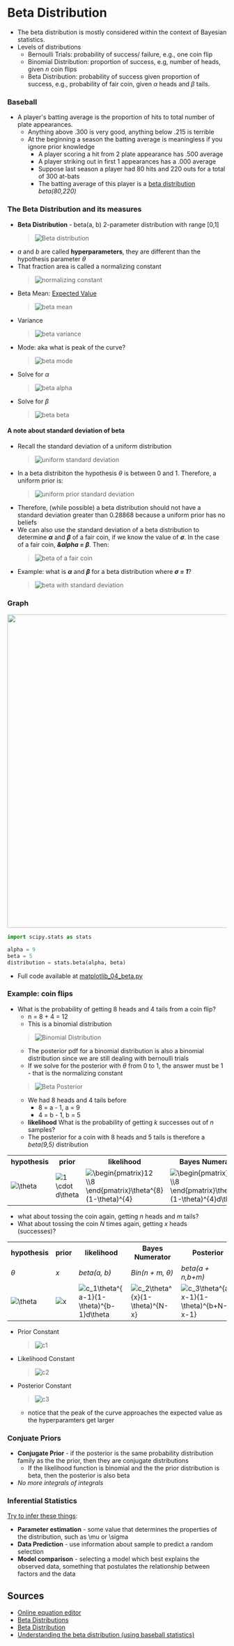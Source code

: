 # Beta Distribution

* The beta distribution is mostly considered within the context of Bayesian statistics.
* Levels of distributions
  * Bernoulli Trials: probability of success/ failure, e.g., one coin flip
  * Binomial Distribution: proportion of success, e.g, number of heads, given <em>n</em> coin flips
  * Beta Distribution: probability of success given proportion of success, e.g., probability of fair coin, given <em>&alpha;</em> heads and <em>&beta;</em> tails.

### Baseball

* A player's batting average is the proportion of hits to total number of plate appearances.
  * Anything above .300 is very good, anything below .215 is terrible
  * At the beginning a season the batting average is meaningless if you ignore prior knowledge
    * A player scoring a hit from 2 plate appearance has .500 average
    * A player striking out in first 1 appearances has a .000 average
    * Suppose last season a player had 80 hits and 220 outs for a total of 300 at-bats
    * The batting average of this player is a [beta distribution](http://varianceexplained.org/statistics/beta_distribution_and_baseball/) *beta(80,220)*

### The Beta Distribution and its measures

* **Beta Distribution** - beta(a, b) 2-parameter distribution with range [0,1]
  > ![Beta distribution](./img/56786ea0-b970-49d0-9a4a-b5fc2c891c13.png)<!--
    {f(\theta) = \left(\frac{(\alpha+\beta-1)!}{(\alpha-1)!(\beta-1)!}\right)
    \theta^{\alpha-1}(1-\theta)^{\beta-1}}
    -->
* *a* and *b* are called **hyperparameters**, they are different than the hypothesis parameter *&theta;*
* That fraction area is called a normalizing constant
  > ![normalizing constant](./img/c5d1c8a8-d6a1-4629-ac87-0321d01de1f6.png)<!--
    {c = \frac{(\alpha+\beta-1)!}{(\alpha-1)!(\beta-1)!},
    c\theta^{\alpha-1}(1-\theta)^{\beta-1}}
    -->
* Beta Mean: [Expected Value](http://pj.freefaculty.org/guides/stat/Distributions/DistributionWriteups/Beta/Beta.pdf)
  > ![beta mean](./img/5d6b37fc-580a-4a9f-a792-efdef29d3811.png)<!--
    E(\theta) = \mu = \frac{\alpha}{\alpha+\beta}
    -->
* Variance
  > ![beta variance](./img/e02cd9d5-1f08-47fa-aaf7-df630154d91f.png)<!--
    \sigma^2  = \frac{a\cdot b}{(a+b)^2(a + b + 1)}
    -->
* Mode: aka what is peak of the curve?
  > ![beta mode](./img/f2b2fc98-70aa-45dc-8932-4481bb377b43.png)<!--
    \gamma = \frac{\alpha-1}{\alpha+\beta-2}
    -->
* Solve for <em>&alpha;</em>
  > ![beta alpha](./img/592ddcea-1109-49a2-9f16-69c482c3a74e.png)<!--
    {\alpha = \left(\frac{1-\mu}{\sigma^2} - \frac{1}{\mu} \right) \mu^2}
    -->
* Solve for <em>&beta;</em>
  > ![beta beta](./img/784e6d37-cf87-45bf-a187-2d859b7041ac.png)<!--
    {\beta = \alpha\left( \frac{1}{\mu} - 1 \right)}
    -->

#### A note about standard deviation of beta

* Recall the standard deviation of a uniform distribution
  > ![uniform standard deviation](./img/589ca684-1b99-4c60-a24f-97747494db3e.png)<!--
    \sigma = \frac{b-a}{\sqrt{12}}
    -->
* In a beta distribiton the hypothesis <em>&theta;</em> is between 0 and 1. Therefore, a uniform prior is:
  > ![uniform prior standard deviation](./img/bff34dbb-8a4e-4cce-b7fe-b7f83e65daf5.png)<!--
    \sigma = \frac{1 - 0}{\sqrt{12}} = 0.28868
    -->
* Therefore, (while possible) a beta distribution should not have a standard deviation greater than 0.28868 because a uniform prior has no beliefs
* We can also use the standard deviation of a beta distribution to determine <strong><em>&alpha;</em></strong> and <strong><em>&beta;</em></strong> of a fair coin, if we know the value of <strong><em>&sigma;</em></strong>. In the case of a fair coin, <strong><em>&alpha = &beta;</em></strong>. Then:
  > ![beta of a fair coin](./img/589f5f15-943a-4c29-a0ff-284e9818443b.png)<!--
    {\sigma^2 = \frac{\alpha^2}{\alpha^2(2\alpha + 1)},
    \alpha = \beta = \frac{1/\sigma^2}{8} - 0.5}
    -->
* Example: what is <strong><em>&alpha;</em></strong> and <strong><em>&beta;</em></strong> for a beta distribution where <strong><em>&sigma; = 1</em></strong>?
  > ![beta with standard deviation](./img/a21fd784-ef71-4ff0-9466-3f71782cc07e.png)<!--
    \alpha = \beta = \frac{1/0.1^2}{8} - 0.5 = 12
    -->

### Graph

<p align="center">
  <img src="./img/18eb3f64-26e1-47e4-9f56-d6334d7267e6.png" width="720" />
</p>

```python
import scipy.stats as stats

alpha = 9
beta = 5
distribution = stats.beta(alpha, beta)
```

* Full code available at [matplotlib_04_beta.py](../demos/libraries/matplotlib/matplotlib_04_beta.py)

### Example: coin flips

* What is the probability of getting 8 heads and 4 tails from a coin flip?
  * n = 8 + 4 = 12
  * This is a binomial distribution
  > ![Binomial Distribution](./img/ee2f4eba-449d-4790-bdbf-9d53da126aa6.png)<!--
    {P(X = k) =
    \begin{pmatrix}n \\k \end{pmatrix}p^{k}(1-p)^{n-k} =
    \big({\frac{n!}{k!(n - k)!}}\big)p^{k}(1-p)^{n-k}}
    }
    -->
  * The posterior pdf for a binomial distribution is also a binomial distribution since we are still dealing with bernoulli trials
  * If we solve for the posterior with *&theta;* from 0 to 1, the answer must be 1 - that is the normalizing constant
  > ![Beta Posterior](./img/c7b2de3b-bc90-46df-a92e-678e4a4fc2c4.png)<!--
    c_2\int_0^1 \theta^{a-1}(1-\theta)^{b-1}d\theta
    -->
  * We had 8 heads and 4 tails before
    * 8 = a - 1, a = 9
    * 4 = b - 1, b = 5
  * **likelihood** What is the probability of getting *k* successes out of *n* samples?
  * The posterior for a coin with 8 heads and 5 tails is therefore a *beta(9,5)* distribution

<table>
    <tr>
        <th>hypothesis</th>
        <th>prior</th>
        <th>likelihood</th>
        <th>Bayes Numerator</th>
        <th>Posterior</th>
    </tr>
    <tr>
        <td><img
            alt="\theta"
            src="./img/6384aa3f-acfd-436a-bea7-6961839deb07.png" /></td>
        <td><img
            alt="1 \cdot d\theta"
            src="./img/c912ead2-ee1a-4f4d-a2fc-a99c16601a0d.png" /></td>
        <td><img
            alt="\begin{pmatrix}12 \\8 \end{pmatrix}\theta^{8}(1-\theta)^{4}"
            src="./img/7a76e220-b451-40af-9088-79d4a6d33979.png" /></td>
        <td><img
            alt="\begin{pmatrix}12 \\8 \end{pmatrix}\theta^{8}(1-\theta)^{4}d\theta"
            src="./img/e35d1363-2c11-4af1-ab47-06792c2e9ce7.png" /></td>
        <td><img
            alt="c_2\theta^{8}(1-\theta)^{4}d\theta"
            src="./img/59af6c9d-847f-48a1-b8e0-20da5bd7763a.png" /></td>
    </tr>
</table>

* what about tossing the coin again, getting *n* heads and *m* tails?
* What about tossing the coin *N* times again, getting *x* heads (successes)?


<table>
    <tr>
        <th>hypothesis</th>
        <th>prior</th>
        <th>likelihood</th>
        <th>Bayes Numerator</th>
        <th>Posterior</th>
    </tr>
    <tr>
        <td><em>&theta;</em></td>
        <td><em>x</em></td>
        <td><em>beta(a, b)</em></td>
        <td><em>Bin(n + m, &theta;)</em></td>
        <td><em>beta(a + n,b+m)</em></td>
    </tr>
    <tr>
        <td><img
            alt="\theta"
            src="./img/6384aa3f-acfd-436a-bea7-6961839deb07.png" /></td>
        <td><img
            alt="x"
            src="./img/c2eb2bdd-4e87-4c24-a1bb-e75fe74e4d97.png" /></td>
        <td><img
            alt="c_1\theta^{a-1}(1-\theta)^{b-1}d\theta"
            src="./img/df86bc72-42a7-45cb-8684-72c04ee31b8b.png" /></td>
        <td><img
            alt="c_2\theta^{x}(1-\theta)^{N-x}"
            src="./img/ad18c07b-0d54-44e7-8fda-f6c2ff054959.png" /></td>
        <td><img
            alt="c_3\theta^{a+x-1}(1-\theta)^{b+N-x-1}"
            src="./img/6f973f55-8bfe-4212-9dbe-2b134ba630bc.png" /></td>
    </tr>
</table>

* Prior Constant
  > ![c1](./img/e2e7e975-71d0-4a3c-b865-b47531751055.png)<!--
    c_1 = \frac{(\alpha+\beta-1)!}{(\alpha-1)!(\beta-1)!}
    -->
* Likelihood Constant
  > ![c2](./img/6f15ce85-f7c5-40ba-be15-bc4f2c547e88.png)<!--
    c_2 = \begin{pmatrix}N \\x \end{pmatrix} = \frac{N!}{x!(N-x)!}
    -->
* Posterior Constant
  > ![c3](./img/b2e3b028-aa45-465e-840c-be212c0256d8.png)<!--
    c_3 = \frac{(a+b+N-1)!}{(a+x-1)!(b+N-x-1)!}
    -->

  * notice that the peak of the curve approaches the expected value as the hyperparamters get larger

### Conjuate Priors

* **Conjugate Prior** - if the posterior is the same probability distribution family as the the prior, then they are conjugate distributions
  * If the likelihood function is binomial and the the prior distribution is beta, then the posterior is also beta
* *No more integrals of integrals*

### Inferential Statistics

[Try to infer these things](https://www.probabilisticworld.com/frequentist-bayesian-approaches-inferential-statistics/):

* **Parameter estimation** - some value that determines the properties of the distribution, such as \mu or \sigma
* **Data Prediction** - use information about sample to predict a random selection
* **Model comparison** - selecting a model which best explains the observed data, something that postulates the relationship between factors and the data


## Sources

* [Online equation editor](https://www.codecogs.com/latex/eqneditor.php)
* [Beta Distributions](https://ocw.mit.edu/courses/mathematics/18-05-introduction-to-probability-and-statistics-spring-2014/readings/MIT18_05S14_Reading14a.pdf)
* [Beta Distribution](http://pj.freefaculty.org/guides/stat/Distributions/DistributionWriteups/Beta/Beta.pdf)
* [Understanding the beta distribution (using baseball statistics)](http://varianceexplained.org/statistics/beta_distribution_and_baseball/)
